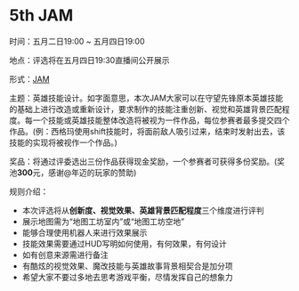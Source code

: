 # 5th JAM

时间：五月二日19:00 ~ 五月四日19:00

地点：评选将在五月四日19:30直播间公开展示

形式：[JAM](https://act.owmod.net/#/jam)

主题：英雄技能设计。如字面意思，本次JAM大家可以在守望先锋原本英雄技能的基础上进行改造或重新设计，要求制作的技能注重创新、视觉和英雄背景匹配程度。每一个技能或英雄技能整体改造将被视为一件作品，每位参赛者最多提交四个作品。(例：西格玛使用shift技能时，将面前敌人吸引过来，结束时发射出去，该技能的实现将被视作一个作品。)

奖品：将通过评委选出三份作品获得现金奖励，一个参赛者可获得多份奖励。(奖池**300**元，感谢@年迈的玩家的赞助)

规则介绍：

- 本次评选将从**创新度、视觉效果、英雄背景匹配程度**三个维度进行评判
- 展示地图需为“地图工坊室内”或“地图工坊空地”
- 能够合理使用机器人来进行效果展示
- 技能效果需要通过HUD写明如何使用，有何效果，有何设计
- 如有创意来源需进行备注
- 有酷炫的视觉效果、魔改技能与英雄故事背景相契合是加分项
- 希望大家不要过多地去思考游戏平衡，尽情发挥自己的想象力
